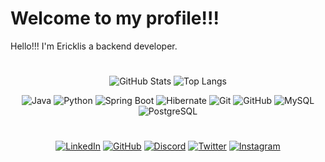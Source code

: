 # Welcome to my profile!!!

Hello!!! I'm Ericklis a backend developer.

#

<div align='center'>

  ![GitHub Stats](https://github-readme-stats.vercel.app/api?username=EricklisCruz&theme=transparent&bg_color=000&border_color=30A3DC&show_icons=true&icon_color=30A3DC&title_color=E94D5F&text_color=FFF)
  ![Top Langs](https://github-readme-stats-git-masterrstaa-rickstaa.vercel.app/api/top-langs/?username=EricklisCruz&layout=compact&bg_color=000&border_color=30A3DC&title_color=E94D5F&text_color=FFF)
</div>

<div align='center'>

  ![Java](https://img.shields.io/badge/Java-000?style=for-the-badge&logo=java) ![Python](https://img.shields.io/badge/Python-000?style=for-the-badge&logo=python) ![Spring Boot](https://img.shields.io/badge/springboot-000?style=for-the-badge&logo=springboot) ![Hibernate](https://img.shields.io/badge/hibernate-000?style=for-the-badge&logo=hibernate) ![Git](https://img.shields.io/badge/Git-000?style=for-the-badge&logo=Git) ![GitHub](https://img.shields.io/badge/GitHub-000?style=for-the-badge&logo=GitHub) ![MySQL](https://img.shields.io/badge/MySQL-000?style=for-the-badge&logo=mysql) ![PostgreSQL](https://img.shields.io/badge/PostegreSQL-000?style=for-the-badge&logo=postgresql)
  
</div>

#


<div align='center'>
  
  [![LinkedIn](https://img.shields.io/badge/LinkedIn-000?style=for-the-badge&logo=linkedin&logoColor=0E76A8)](https://www.linkedin.com/in/ericklis-cruz/) [![GitHub](https://img.shields.io/badge/GitHub-000?style=for-the-badge&logo=GitHub)](https://github.com/EricklisCruz/) [![Discord](https://img.shields.io/badge/Discord-000?style=for-the-badge&logo=discord)](https://www.discord.com/in/erickliscruz/) [![Twitter](https://img.shields.io/badge/Twitter-000?style=for-the-badge&logo=twitter)](https://twitter.com/EricklisDev) [![Instagram](https://img.shields.io/badge/Instagram-000?style=for-the-badge&logo=instagram)](https://www.instagram.com/ericklisrpdc/)

 
</div>




